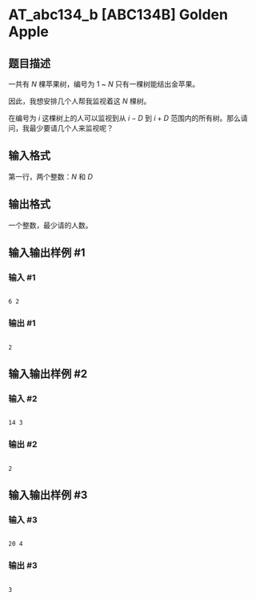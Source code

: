# AT_abc134_b [ABC134B] Golden Apple

## 题目描述

一共有 $N$ 棵苹果树，编号为 $1$ ~ $N$ 只有一棵树能结出金苹果。
因此，我想安排几个人帮我监视着这 $N$ 棵树。
在编号为 $i$ 这棵树上的人可以监视到从 $i-D$ 到 $i+D$ 范围内的所有树。那么请问，我最少要请几个人来监视呢？

## 输入格式

第一行，两个整数：$N$ 和 $D$

## 输出格式

一个整数，最少请的人数。

## 输入输出样例 #1

### 输入 #1

```
6 2
```

### 输出 #1

```
2
```

## 输入输出样例 #2

### 输入 #2

```
14 3
```

### 输出 #2

```
2
```

## 输入输出样例 #3

### 输入 #3

```
20 4
```

### 输出 #3

```
3
```